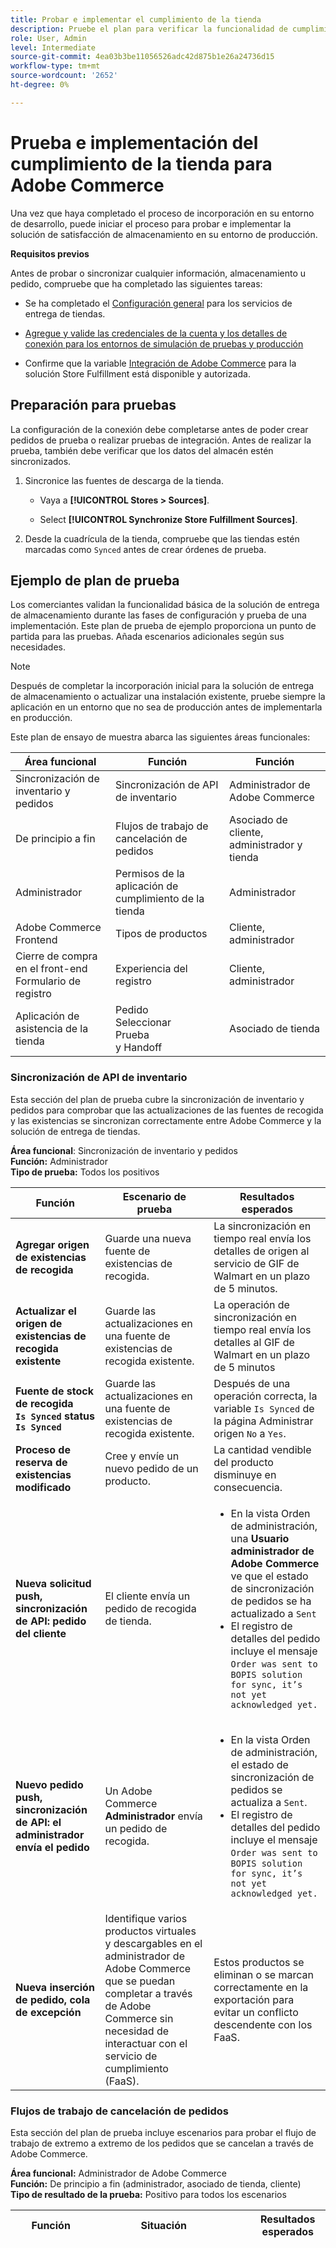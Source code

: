 ```yaml
---
title: Probar e implementar el cumplimiento de la tienda
description: Pruebe el plan para verificar la funcionalidad de cumplimiento de la tienda. Las pruebas abarcan la API de sincronización de inventario, el flujo de trabajo de cumplimiento completo para pedidos cancelados, la administración de usuarios de la aplicación de satisfacción de tienda y la experiencia de registro de cliente.
role: User, Admin
level: Intermediate
source-git-commit: 4ea03b3be11056526adc42d875b1e26a24736d15
workflow-type: tm+mt
source-wordcount: '2652'
ht-degree: 0%

---
```



# Prueba e implementación del cumplimiento de la tienda para Adobe Commerce

Una vez que haya completado el proceso de incorporación en su entorno de desarrollo, puede iniciar el proceso para probar e implementar la solución de satisfacción de almacenamiento en su entorno de producción.

**Requisitos previos**

Antes de probar o sincronizar cualquier información, almacenamiento u pedido, compruebe que ha completado las siguientes tareas:

- Se ha completado el [Configuración general](enable-general.md) para los servicios de entrega de tiendas.

- [Agregue y valide las credenciales de la cuenta y los detalles de conexión para los entornos de simulación de pruebas y producción](connect-set-up-service.md#configure-store-fulfillment-account-credentials)

- Confirme que la variable [Integración de Adobe Commerce](connect-set-up-service.md#configure-store-fulfillment-account-credentials) para la solución Store Fulfillment está disponible y autorizada.

## Preparación para pruebas

La configuración de la conexión debe completarse antes de poder crear pedidos de prueba o realizar pruebas de integración. Antes de realizar la prueba, también debe verificar que los datos del almacén estén sincronizados.

1. Sincronice las fuentes de descarga de la tienda.

   - Vaya a **[!UICONTROL Stores > Sources]**.

   - Select **[!UICONTROL Synchronize Store Fulfillment Sources]**.

1. Desde la cuadrícula de la tienda, compruebe que las tiendas estén marcadas como `Synced` antes de crear órdenes de prueba.

## Ejemplo de plan de prueba

Los comerciantes validan la funcionalidad básica de la solución de entrega de almacenamiento durante las fases de configuración y prueba de una implementación. Este plan de prueba de ejemplo proporciona un punto de partida para las pruebas. Añada escenarios adicionales según sus necesidades.

>[!NOTE]
>
>Después de completar la incorporación inicial para la solución de entrega de almacenamiento o actualizar una instalación existente, pruebe siempre la aplicación en un entorno que no sea de producción antes de implementarla en producción.

Este plan de ensayo de muestra abarca las siguientes áreas funcionales:

| Área funcional | Función | Función |
|-------------------------------------|------------------------------------------|----------------------------------|
| Sincronización de inventario y pedidos | Sincronización de API de inventario | Administrador de Adobe Commerce |
| De principio a fin | Flujos de trabajo de cancelación de pedidos | Asociado de cliente, administrador y tienda |
| Administrador | Permisos de la aplicación de cumplimiento de la tienda | Administrador |
| Adobe Commerce Frontend | Tipos de productos | Cliente, administrador |
| Cierre de compra en el front-end</br>Formulario de registro | Experiencia del registro | Cliente, administrador |
| Aplicación de asistencia de la tienda | Pedido</br>Seleccionar</br>Prueba</br>y Handoff | Asociado de tienda |




### Sincronización de API de inventario

Esta sección del plan de prueba cubre la sincronización de inventario y pedidos para comprobar que las actualizaciones de las fuentes de recogida y las existencias se sincronizan correctamente entre Adobe Commerce y la solución de entrega de tiendas.

**Área funcional**: Sincronización de inventario y pedidos</br>
**Función:** Administrador</br>
**Tipo de prueba:** Todos los positivos

<table>
<thead>
<tr>
<th>Función</th>
<th>Escenario de prueba</th>
<th>Resultados esperados</th>
</tr>
</thead>
<tbody>
<tr>
<td><strong>Agregar origen de existencias de recogida</strong></td>
<td>Guarde una nueva fuente de existencias de recogida.</td>
<td>La sincronización en tiempo real envía los detalles de origen al servicio de GIF de Walmart en un plazo de 5 minutos.</td>
</tr>
<tr>
<td><strong>Actualizar el origen de existencias de recogida existente</strong></td>
<td>Guarde las actualizaciones en una fuente de existencias de recogida existente.</td>
<td>La operación de sincronización en tiempo real envía los detalles al GIF de Walmart en un plazo de 5 minutos</td>
</tr>
<tr>
<td><strong>Fuente de stock de recogida</br><code>Is Synced</code> status</br><code>Is Synced</code></strong></td>
<td>Guarde las actualizaciones en una fuente de existencias de recogida existente.</td>
<td>Después de una operación correcta, la variable <code>Is Synced</code> de la página Administrar origen <code>No</code> a <code>Yes</code>.</td>
</tr>
<tr>
<td><strong>Proceso de reserva de existencias modificado</strong></td>
<td>Cree y envíe un nuevo pedido de un producto.</td>
<td>La cantidad vendible del producto disminuye en consecuencia.</td>
</tr>
<tr>
<td><strong>Nueva solicitud push, sincronización de API: pedido del cliente</strong></td>
<td>El cliente envía un pedido de recogida de tienda.</td>
<td><ul><li>En la vista Orden de administración, una <strong>Usuario administrador de Adobe Commerce</strong> ve que el estado de sincronización de pedidos se ha actualizado a <code>Sent</code></li><li>El registro de detalles del pedido incluye el mensaje <code>Order was sent to BOPIS solution for sync, it’s not yet acknowledged yet.</code></li></ul></td>
</tr>
<tr>
<td><strong>Nuevo pedido push, sincronización de API: el administrador envía el pedido</strong></td>
<td>Un Adobe Commerce <strong>Administrador</strong> envía un pedido de recogida.</td>
<td><ul><li>En la vista Orden de administración, el estado de sincronización de pedidos se actualiza a <code>Sent</code>.</li><li>El registro de detalles del pedido incluye el mensaje <code>Order was sent to BOPIS solution for sync, it’s not yet acknowledged yet.</code></li></ul></td>
</tr>
<tr>
<td><strong>Nueva inserción de pedido, cola de excepción<strong></td>
<td>Identifique varios productos virtuales y descargables en el administrador de Adobe Commerce que se puedan completar a través de Adobe Commerce sin necesidad de interactuar con el servicio de cumplimiento (FaaS).</td>
<td>Estos productos se eliminan o se marcan correctamente en la exportación para evitar un conflicto descendente con los FaaS.</td>
</tr>
</tbody>
</table>

### Flujos de trabajo de cancelación de pedidos

Esta sección del plan de prueba incluye escenarios para probar el flujo de trabajo de extremo a extremo de los pedidos que se cancelan a través de Adobe Commerce.

**Área funcional:** Administrador de Adobe Commerce</br>
**Función:** De principio a fin (administrador, asociado de tienda, cliente)</br>
**Tipo de resultado de la prueba:** Positivo para todos los escenarios

<table style="table-layout:fixed">
<tr>
<th>Función</th>
<th>Situación</th>
<th>Resultados esperados</th>
</tr>
<tr>
<td><strong>Cancelación total del pedido</strong></td>
<td><ol>
<li>Realizar pedido.</li>
<li>Espere hasta que se sincronice el pedido.</li>
<li>Compruebe la creación de la factura (si se autoriza y captura) y la recepción del correo electrónico de la factura.</li>
<li>Cree una nota de crédito con todos los productos pedidos desde la vista Factura.</li>
</ol>
</td>
<td>
<ul>
<td>
<li>Historial de pedidos actualizado con <code>We refunded $X online. Transaction ID: transactionID</code> y <code>Received Cancel acknowledgment from the BOPIS solution.</code></li>
<li>El estado del pedido es <code>Closed</code>. (Hemos establecido REVISIÓN DE PAGOS ahora).</li>
<li>Nota de crédito creada en Adobe Commerce. (Espere hasta que cron funcione).</li>
<li>Si todos los artículos han sido seleccionados, listo para recibir correo electrónico <code>DISPLAY COMMENT HISTORY</code> shows <code>Order is ready for pickup</code> (<code>CUSTOMER NOTIFIED</code> el indicador es <code>true</code>.)</li>
<li>Si no se han seleccionado todos los artículos, cancele el correo electrónico y el programa HISTORIAL MOSTRAR COMENTARIO . <code>Order has been canceled - all items were not available</code></li>
<li><code>CUSTOMER NOTIFIED</code> el indicador es <code>true</code>.)</li>
</ul>
</td>
</tr>
<tr><td><strong>Cancelación parcial de pedido<strong></td>
<td>
<ol>
<li>Realice un pedido con al menos dos productos.</li>
<li>Espere hasta que se sincronice el pedido.</li>
<li>Compruebe que la factura se haya creado (si es de autorización y captura) y que el correo electrónico de la factura se haya recibido.</li>
<li>Espere dos horas para la liquidación de transacciones.</li>
<li>Crear nota de crédito con solo una parte de los productos pedidos desde la vista Factura.</li>
</td>
<td>
<ul>
<li>Actualización del historial de pedidos: <code>We refunded $X online. Transaction ID: transactionID</code></li>
<li>Actualización del historial de pedidos: <code>Order notified as partly canceled at: Date and Hour</code></li>
<li>Recibo del correo electrónico de devolución del pedido: <code>$x amount was refunded</code></li>
<li>El estado del pedido es <code>Processing</code>.</li>
<li>Nota de crédito creada en Adobe Commerce (Esperar hasta que cron funcione).</li>
<li>Si no se seleccionaron algunos artículos, confirme que la variable [!UICONTROL Ready for Pickup] se muestra el correo electrónico con la sección nilpick o return . <code>DISPLAY COMMENT HISTORY</code> shows <code>Order is ready for pickup, but some items not available.</code>.</li>
<li><code>CUSTOMER NOTIFIED</code> el indicador es <code>true</code>.</li>
</ul>
</td>
</tr>
<td><strong>Preparado para la recogida</br></br>Cancelación completa</br>(todos los productos se establecen como seleccionados con 0 qty)</br></strong></td>
<td>
<ol>
<li>Realice el pedido.</li>
<li>Espere hasta que se sincronice el pedido.</li>
<li>Compruebe que la factura se haya creado (si es de autorización y captura) y que el correo electrónico de la factura se haya recibido.</li>
<li>Vaya a Postman y ejecute la solicitud Listo para la recogida con todos los productos configurados como <code>picked</code> con <code>0 qty</code>.</li>
</ol>
</td>
<td>
<ul>
<li>Historial de pedidos actualizado: <code>We refunded $X offline</code></li>
<li>El estado del pedido es <code>CLOSED</code>.
<li>Se crea la nota de crédito. (Espere hasta que cron funcione).</li>
<li>Correo electrónico de reembolso recibido: <code>$x amount was refunded</code></li>
<li>Correo electrónico de cancelación de pedido enviado.</li>
</ul>
</td>
</tr>
<tr>
<td><strong>Listo para la recogida - Cancelación parcial</strong></br></br><strong>(Algunos productos se recogen y otros se recogen con <code>0 qty</code>)</strong>
</td>
<td>
<ol>
<li>Realice el pedido.</li>
<li>Espere hasta que se sincronice el pedido.</li>
<li>Compruebe que la factura se haya creado (si es de autorización y captura) y que el correo electrónico de la factura se haya recibido.</li>
<li>Vaya a Postman y ejecute la solicitud Listo para la recogida con parte de los productos configurados como seleccionados con 0 qty y el resto de ellos seleccionados.</li>
</ol>
</td>
<td>
<ul>
<li><code>Your order is ready for pickup</code> con [!UICONTROL Ready for Pickup Items] y [!UICONTROL Canceled Items] tablas. </li>
<li>El estado del pedido está LISTO PARA RECOPILACIÓN. </li>
<li>Historial de pedidos actualizado: <code>We refunded $X offline.</code>
<li>Historial de pedidos actualizado: <code>Order notified as partly canceled at: Date and hour</code>
<li>Correo electrónico de reembolso recibido: <code>$x amount was refunded</code>
<li>Se crea la nota de abono. (Espere hasta que cron funcione).</li>
</ul>
</td>
</tr>
<tr>
<td><strong>Listo para la recogida - Cancelación parcial</br></br>Algunos productos se recogen y otros se recogen con <code>0 qty</code>)</strong>
</td>
<td><ol>
<li>Realice el pedido.</li>
<li>Espere hasta que se sincronice el pedido.</li>
<li>Compruebe que la factura se haya creado (si es de autorización y captura) y que el correo electrónico de la factura se haya recibido.</li>
<li>Vaya a Postman y ejecute la solicitud Listo para la recogida con parte de los productos configurados como seleccionados con 0 qty y el resto de ellos seleccionados.</li>
</ol>
</td>
<td><ul>
<li><code>Your order is ready for pickup</code> con [!UICONTROL Ready for Pickup Items] y [!UICONTROL Canceled Items] tablas. </li>
<li>El estado del pedido está LISTO PARA RECOPILACIÓN. </li>
<li>Historial de pedidos actualizado: <code>We refunded $X offline.</code>
<li>Historial de pedidos actualizado: <code>Order notified as partly canceled at: Date and hour</code>
<li>Correo electrónico de reembolso recibido: <code>$x amount was refunded</code>
<li>Se crea la nota de abono. (Espere hasta que cron funcione).</li>
</ul>
</td>
</tr>
<tr>
<td><strong>Dispensados (durante la dispensación) </br></br>Cancelación completa (todos los productos se establecen como rechazados)</strong>
</td>
<td>
<ol>
<li>Realice el pedido.</li>
<li>Espere hasta que se sincronice el pedido.</li>
<li>Compruebe que la factura se haya creado (si es de autorización y captura) y que el correo electrónico de la factura se haya recibido.</li>
<li>Vaya a Postman y ejecute la solicitud Listo para la recogida con todos los productos configurados según se hayan seleccionado.</li>
<li>Abra el buzón y busque el correo electrónico Listo para la recogida . A continuación, haga clic en **[!UICONTROL Confirm Arrival]**.</li>
<li>Registrarse.</li>
<li>Vaya a Postman y ejecute la solicitud dispensada con todos los productos definidos como rechazados.</li>
</ol>
<td><ul>
<li>Historial de pedidos actualizado: <code>We refunded $X offline.</code></li>
<li>Correo electrónico de reembolso recibido: <code>$x amount was refunded</code></li>
<li>Estado establecido en <code>CLOSED</code>.</li>
<li>Nota de crédito creada. (Espere hasta que cron funcione).</li>
</ul>
</td>
</tr>
<tr>
<td><strong>Dispensados (durante la dispensación)</br></br>Cancelación parcial</br>(Algunos productos se dispensan; algunos se rechazan).</strong>
</br></td>
<td>
<ol>
<li>Realice el pedido.</li>
<li>Espere hasta que se sincronice el pedido.</li>
<li>Compruebe que la factura se haya creado (si es de autorización y captura) y que el correo electrónico de la factura se haya recibido.</li>
<li>Vaya a Postman y ejecute la solicitud Listo para la recogida con todos los productos definidos tal y como se han seleccionado.</li>
<li>Abra el buzón. Busque el correo electrónico preparado para la recogida y seleccione <code>Confirm Arrival</code>.</li>
<li>Registrarse.</li>
<li>Vaya a Postman y ejecute la solicitud dispensada con algunos productos configurados como dispensados y otros configurados como rechazados</li>
</ol>
</td>
<td>
<li>Historial de pedidos actualizado: <code>We refunded $X offline</code></li>
<li><code>Order notified as partly canceled at: Date and Hour</code>
<li>Correo electrónico de reembolso recibido: <code>$x amount was refunded</code>
<li>Estado de pedido establecido en <code>Ready for pickup Dispensed</code>
<li>Nota de crédito creada. (Espere hasta que cron funcione).</li>
</td>
</tr>
<tr>
<td> <strong>Nuevo RMA después del retorno (completo)</strong>
</td>
<td>
<ol>
<li>Realice el pedido.</li>
<li>Espere hasta que se sincronice el pedido.</li>
<li>Compruebe que la factura se ha creado (si se autoriza y captura) y que se ha recibido el correo electrónico de la factura.</li>
<li>Elija todos los productos con Postman.</li>
<li>Registrarse.</li>
<li>Haga un dispensario.</li>
<li>Vaya a order y seleccione<strong>[!UICONTROL Create returns]=
<li>Cree la RMA.</li>
</ol>
</td>
<td>
<ul>
<li>Se creó la RMA y se muestra debajo de la variable <strong>[!UICONTROL Returns]</b> en la vista Pedido.</li>
<li>El cliente recibió un correo electrónico de confirmación de RMA.</li>
</ul>
</td>
</tr>
<tr>
<td><strong>Nuevo RMA después del retorno — Parcial</strong>
</td>
<td>
<ol>
<li>Realice el pedido.</li>
<li>Espere hasta que se sincronice el pedido.</li>
<li>Compruebe que la factura se haya creado (si es de autorización y captura) y que el correo electrónico de la factura se haya recibido.</li>
<li>Elija todos los productos con Postman.</li>
<li>Registrarse.</li>
<li>Haga un dispensario.</li>
<li>Realice el pedido y seleccione  <strong>[!UICONTROL Create returns]</strong></li>
<li>Cree la RMA con parte de los productos pedidos.</li>
</ol>
<td>
<ul>
<li>RMA creada y mostrada debajo de <strong>[!UICONTROL Returns]</strong> en la vista Pedido.</li>
<li>El cliente recibió el correo electrónico de confirmación de RMA.</li>
<li>Después de crear RMA, obtenga la autorización de RMA: Desde el administrador, vaya a <strong>[!UICONTROL Sales > Returns]</strong>. Seleccione la RMA que ha creado y autorícela.</li>
<li>Compruebe que el cliente ha recibido el correo electrónico de confirmación de autorización de RMA.</li>
<li>Compruebe que el reembolso se añadió al historial de transacciones y pedidos.</li>
</ul>
</td>
</tr>
</table>


### Permisos de la aplicación de cumplimiento de la tienda

Esta sección del plan de prueba cubre la administración de cuentas para los usuarios de aplicaciones de cumplimiento de la tienda.

- Confirme que un asociado de almacén puede autenticarse con una nueva cuenta de usuario creada desde el administrador de Adobe Commerce.
- Confirme que las actualizaciones de cuentas existentes se aplican correctamente.

**Área funcional:** Administrador de Adobe Commerce</br>
**Función:** Administrador, asociado de almacén</br>
**Tipo de prueba:** Todos los positivos

<table style="table-layout:auto">
<tr>
<th>Función</th>
<th>Situación</th>
<th>Resultados esperados</th>
</tr>
<tr>
<td><strong>Administración de cuentas de usuario: crear cuenta</strong></br></br>
</td>
<td>
<ol>
<li><strong>Administrador</strong> — Inicie sesión en el administrador de Adobe Commerce</li>
<li>Vaya a <strong>[!UICONTROL System] &gt; Permisos de la aplicación de cumplimiento de la tienda &gt; Todos los usuarios de la aplicación de cumplimiento de la tienda</strong></li>
<li><strong>Agregar nuevo usuario.</strong></li>
</ol>
<td>
<ul>
<li>Cuenta creada correctamente.</li>
<li>La nueva cuenta de usuario se muestra en la sección [!UICONTROL Store Fulfillment Users] tablero.</li>
<li><strong>Asociado de tienda</strong> inicie sesión en la aplicación Store Assist con una nueva cuenta de usuario.</li>
</ul>
</td>
</tr>
<tr>
<td><strong>Administración de cuentas de usuario: actualizar cuenta de usuario existente</strong>
</td>
<td>
<ol>
<li>Inicie sesión en el administrador de Adobe Commerce con la cuenta de usuario del administrador.</li>
<li>Vaya a <strong>[!UICONTROL System] &gt; Permisos de la aplicación de cumplimiento de la tienda &gt; Todos los usuarios de la aplicación de cumplimiento de la tienda</strong>.</li>
<li>En la lista Cuenta de usuario , abra una cuenta de usuario activa existente seleccionando <strong>[!UICONTROL Edit]</strong>.
<li>Desactivar la cuenta cambiando <strong>[!UICONTROL Is Active]</strong> a <strong>No</strong>.</li>
</ol>
</td>
<td>
<ul>
<li>En el <strong>[!UICONTROL Store Fulfillment App Users]</strong> tablero, el estado de la cuenta actualizada cambió a <strong>[!UICONTROL Inactive]</strong>.</li>
<li>El asociado de almacén no puede iniciar sesión en la aplicación de asistencia de tienda con las credenciales de cuenta inactivas.</li>
</ul>
</td>
</tr>
</table>

## Tipos de productos de Adobe Commerce

Los escenarios de prueba para los tipos de producto de Adobe Commerce verifican que los clientes vean la información correcta sobre los productos, las existencias y los métodos de entrega para diferentes tipos de productos:

- [!UICONTROL Configurable]
- [!UICONTROL Grouped]
- [!UICONTROL Virtual]
- [!UICONTROL Bundle products] en la tienda de Adobe Commerce.

**Área funcional:** Adobe Commerce Frontend</br>
**Función:** Usuario de la aplicación de asistencia de la tienda (asociado de la tienda)</br>
**Tipo de prueba:** Todos los positivos

<table style="table-layout:auto">
<tr>
<th>Función</th>
<th>Situación</th>
<th>Comentarios</th>
</tr>
<tr>
<td><strong>Productos configurables</strong>
</td>
<td>
<ul>
<li>Compruebe que el usuario solo puede ver esas opciones configurables, qué fuente está habilitada, qué stock está asignado y que hay algunos elementos en existencias; compruebe los productos secundarios.</li>
<li>Compruebe que, al seleccionar un almacén diferente, las opciones que no están disponibles se muestran como tachadas.</li>
<li>Compruebe que, si el usuario selecciona un almacén diferente, las opciones configurables quedan sin seleccionar.</li>
<li>Compruebe que si un producto configurable ya está en el carro de compras y un usuario selecciona un almacén diferente, el producto se muestra como no disponible.</li>
</ul>
</td>
<td></td>
</td>
</tr>
<tr>
<td><strong>Productos agrupados</strong>
</td>
<td>
<ul>
<li>Compruebe que los métodos Delivery y [!UICONTROL Add to cart] se desactivan para el cliente cuando todos los productos secundarios tienen
<code>qty</code> configure como <code>0</code>.</li>
<li>Compruebe que los métodos Delivery estén habilitados para el cliente cuando al menos uno de los productos secundarios haya <code>qty</code> configure como <code>0.</code></li>
<li>Compruebe que [!UICONTROL Store Pickup Delivery] es visible y está activo solo para los productos que tienen [!UICONTROL Available for Store Pickup] activada. (Compruebe el producto secundario).</li>
</ul>
</td>
<td></td>
</tr>
<tr>
<td><strong>Productos virtuales</strong>
</td>
<td>
Compruebe que los productos virtuales no ofrecen la variable  [!UICONTROL In-store Pickup] método de envío.
<td></td>
</td>
</tr>
<tr>
<td><strong>Paquete de productos</strong>
</td>
<td>
<ul>
<li>Compruebe si al menos un producto secundario tiene [!UICONTROL Available for Store Pickup] está desactivada, la opción Store Pickup delivery no está disponible para el cliente.</li>
<li>Compruebe si al menos un producto secundario tiene [!UICONTROL Available for Home Delivery] está desactivada, la opción Entrega a casa no está disponible para el cliente.</li>
<li>Compruebe si al menos uno de los productos secundarios de un paquete no está en existencias, el paquete (producto principal) también se muestra como [!UICONTROL Out of stock].</li>
</ul>
</td>
<td></td>
</tr>
<tbody>
</table>

## Experiencia del registro

Esta sección del plan de prueba cubre la experiencia de registro para los pedidos de recogida de tiendas para las siguientes capacidades:

- Contacto de recogida alternativo: compruebe el flujo de trabajo para añadir un [!UICONTROL Alternate Pickup Contact] y seleccionando un [!UICONTROL Preferred Contact] en los pedidos de la tienda.

- Formulario de registro: compruebe el flujo de trabajo para enviar una solicitud de registro para los pedidos de recogida de la tienda.

**Áreas funcionales:** Cierre de carro, Formulario de registro para pedidos de recogida de tienda</br>
**Función:** Administrador, cliente, asociado de tienda</br>
**Tipo de prueba:** Todos los positivos

### Contacto de recogida alternativo


**Área funcional:** Cierre de carro de compras</br>
**Función:** Cliente</br>
**Tipo de prueba:** Todos los positivos

<table style="table-layout:auto">
<tr>
<th>Función</th>
<th>Situación</th>
<th>Resultados esperados</th>
</tr>
<tr>
<td><strong>Contacto de recogida alternativo</br>
Registro</br><strong>
</td>
<td>
Un cliente envía un pedido con la opción Recogida en la tienda .</td>
<td>Durante el proceso de cierre de compra, el cliente ve la variable [!UICONTROL Alternate Pickup Contact] la opción en el paso Envío.
</td>
</tr>
<tr>
<td><strong>Contacto preferido de recogida alternativa, proteger</strong>
<td>
Un cliente envía un pedido con la opción Recogida en la tienda . Durante el cierre de compra, el cliente agrega un [!UICONTROL Alternate Pickup Contact].</td>
<td>Durante el proceso de cierre de compra, el cliente ve la variable [!UICONTROL Preferred Contact] en el paso de envío.</td>
</td>
</tr>
<tr>
<td><strong>Detalles de contacto de recogida alternativos, proteger</strong>
</td>
<td>
Un cliente envía un pedido con la opción Recogida en la tienda . Durante el cierre de compra, el cliente selecciona [!UICONTROL Alternate Pickup Contact] en el paso de envío.
</td>
<td>El cliente ve opciones de entrada para introducir detalles de contacto: [!UICONTROL First name], [!UICONTROL Last name], [!UICONTROL Phone]y [!UICONTROL Email].</td>
</tr>
<tr>
<td><strong>Recogida alternativa, Proteger correo electrónico</strong>
</td>
<td>Un cliente envía un pedido con la opción Recogida en la tienda . Durante el cierre de compra, el cliente selecciona [!UICONTROL Alternate Pickup Contact] en el paso de envío, agrega los detalles de contacto y envía el pedido.</td>
<td>Tanto el cliente como el contacto alternativo reciben un correo electrónico de registro para el pedido.</td>
</tr>
<td><strong>Recogida alternativa, detalle del pedido</strong></td>
<td>Un cliente envía un pedido con la opción Recogida en la tienda . Durante el cierre de compra, el cliente selecciona [!UICONTROL Alternate Pickup Contact] en el paso de envío, agrega los detalles de contacto y envía el pedido.</td>
<td>El administrador ve la información de contacto adicional sobre el pedido guardado.</td>
</tr>
<tr>
<td><strong>Contacto de recogida alternativo, vista de orden de asociación de tienda</strong>
</td>
<td>Un cliente envía un pedido con la opción Recogida en la tienda . Durante el cierre de compra, el cliente selecciona [!UICONTROL Alternate Pickup Contact] en el paso de envío, agrega los detalles de contacto y envía el pedido.</td>
<td>El asociado de almacén puede ver la información de contacto adicional sobre el pedido en FaaS/ChaaS.</td>
</td>
</tr>
</tbody>
</table>

### Formulario de facturación


**Área funcional:** Formulario de registro</br>
**Función:** Cliente</br>
**Tipo de prueba:** Todos los positivos

<table style="table-layout:auto">
<tr>
<th>Función</th>
<th>Situación</th>
<th>Resultados esperados</th>
</tr>
<tr>
<td><strong>Comprobar en acción: enviar solicitud</strong>
</td>
<td>En el formulario de registro, un cliente completa todos los campos obligatorios y envía la solicitud.</td>
<td>El cliente recibe una respuesta de éxito.</td>
</tr>
<tr>
<td><strong>Comprobar en acción: ver detalles de solicitudes</strong></td>
<td>Un cliente envía correctamente una solicitud de registro.</td>
<td>El estado del pedido se actualiza en el sistema de FaaS y el Asociado de almacenamiento puede ver los detalles de la solicitud de registro en el FaaS.
</td>
</tr>
<tr>
<td><strong>Proteger en acción: enviar solicitud solo una vez</strong></td>
<td>Después de enviar una solicitud de registro para un pedido, un cliente selecciona el vínculo para registrarlo por segunda vez.</td>
<td>En el formulario de registro, el cliente no ve ninguna opción para editar o volver a enviar el formulario.</td>
</tr>
<tr>
<td><strong>Comprobar en acción: confirmar llegada</strong></td>
<td>Se marca un pedido de recogida en la tienda listo para su recogida en los FaaS. El cliente recibe un correo electrónico preparado para la recogida y selecciona [!UICONTROL Confirm Arrival].</td>
<td>El cliente ve el formulario de registro para el pedido.</td>
</tr>
</tbody>
</table>

## Aplicación de asistencia de la tienda

Esta sección del plan de prueba cubre escenarios para probar los flujos de trabajo de pedido, selección y entrega en la aplicación de asistencia de tienda.

**Área funcional:** Aplicación de asistencia de la tienda</br>
**Función:** Asociado de tienda</br>
**Tipo de prueba:** Todos los positivos

<table style="table-layout:auto">
<tr>
<th>Función</th>
<th>Situación</th>
<th>Resultados esperados</th>
</tr>
<tr>
<td>
<strong>Ruta de acceso fácil de recoger de un solo pedido, recogida en el borde de la curva</strong></td>
<td>Elija artículos de una y varias cantidades. No hay nilpicks ni acopio en el lado de la curva (con ensayo).
</td>
<td>
</td>
</tr>
<tr>
<td><strong>Selección de varios pedidos: ruta feliz, recogida de curvas</strong></td>
<td>Artículos únicos y multicantidad. No hay nilpicks ni acopio en el lado del cursor (con ensayo)</td>
<td></td>
</tr>
<tr>
<td><strong>Selección de un solo pedido: recuperación de ruta feliz en la tienda</strong></td>
<td>Artículos únicos y multicantidad. No hay nilpicks ni se realiza la recogida en el lugar de almacenamiento (con ensayo)</td>
<td>
</td>
</tr>
<tr>
<td><strong>Selección de varios pedidos: ruta feliz, recogida en la tienda</strong></td>
<td>Elija artículos de una y varias cantidades. No hay nilpicks ni acopio en el lado de la curva (con ensayo).</td>
<td></td>
</tr>
<tr>
<td><strong>Selección de un único pedido: ruta no feliz, recogida en la tienda</strong></td>
<td>Seleccionar elementos únicos y de varias cantidades con selección parcial y simple y, en su lugar, recoger (con ensayo)</td>
</td>
<td></td>
</tr>
<td><strong>Selección de varios pedidos: no es una recuperación feliz del lado de la curva de ruta</strong></td>
<td>Seleccionar elementos únicos y de varias cantidades con selección parcial y simple y, en su lugar, recoger (con ensayo)</td>
<td></td>
</tr>
<td><strong>Selección de pedido único: ruta no feliz, recogida de borde de la curva</strong></td>
<td>Seleccionar artículos de una sola y varias cantidades con selección parcial y sin acopio y acopio en el borde de la curva (con ensayo)</strong></td>
</td>
<td></td>
</tr>
<tr><td><strong>Pedido realizado: cancelado antes de la selección</strong></td>
<td></td>
<td></td>
</tr>
<tr>
<td><strong>Pedido realizado: cancelado antes de la entrega</strong></td>
<td></td>
<td></td>
</tr>
<tr>
<td><strong>Pedido colocado: buscar en módulo de pedido</strong></td>
<td></td>
<td></td>
</tr>
<tr><td><strong>Pedido colocado: búsqueda y registro manual para la entrega</strong></td>
<td></td>
<td></td>
</tr>
<tr><td><strong>Pedido realizado: todos los artículos no seleccionados o no disponibles marcados por el selector</strong></td>
<td></td>
<td></td></tr>
<tr><td><strong>Pedido colocado con artículos de paquete -selección y entrega</strong></td>
<td></td>
<td></td></tr>
<tr><td><strong>Pedido colocado - Mano desactivada con rechazo</strong></td>
<td></td>
<td></td></tr>
<tr><td><strong>Pedido colocado - Mano cerrada con rechazo de todos los artículos</strong></td>
<td></td>
<td></td></tr>
</tbody>
</table>



## Implementación

Después de comprobar que la solución se ha configurado y probado según sus especificaciones, está listo para implementar desde el ensayo a la producción.

La implementación y las pruebas varían según la infraestructura y las capacidades.

>[!TIP]
>
>Para obtener instrucciones de implementación, listas de comprobación y prácticas recomendadas para Adobe Commerce en proyectos de infraestructura en la nube, consulte [Implementar la tienda](https://devdocs.magento.com/cloud/live/stage-prod-live.html) en la documentación para desarrolladores de Adobe Commerce.




















